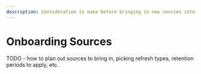```yaml
---
description: Consideration to make before bringing in new sources into RAP.
---
```


# Onboarding Sources

TODO - how to plan out sources to bring in, picking refresh types, retention periods to apply, etc.

